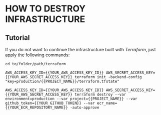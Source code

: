 # HOW TO DESTROY INFRASTRUCTURE

## Tutorial

If you do not want to continue the infrastructure built with *Terraform*, just apply the following commands:

```linux
cd to/folder/path/terraform
```

```linux
AWS_ACCESS_KEY_ID={{YOUR_AWS_ACCESS_KEY_ID}} AWS_SECRET_ACCESS_KEY={{YOUR_AWS_SECRET_ACCESS_KEY}} terraform init -backend-config "key=production/{{PROJECT_NAME}}/terraform.tfstate"
```

```linux
AWS_ACCESS_KEY_ID={{YOUR_AWS_ACCESS_KEY_ID}} AWS_SECRET_ACCESS_KEY={{YOUR_AWS_SECRET_ACCESS_KEY}} terraform destroy --var environment=production --var project={{PROJECT_NAME}} --var github_token={{YOUR_GITHUB_TOKEN}} --var ecr_name={{YOUR_ECR_REPOSITORY_NAME}} -auto-approve
```
